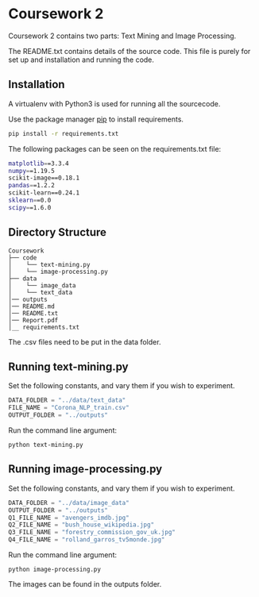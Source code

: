# Coursework 2

Coursework 2 contains two parts: Text Mining and Image Processing.

The README.txt contains details of the source code. This file is purely for set up and installation and running the code. 

## Installation

A virtualenv with Python3 is used for running all the sourcecode. 

Use the package manager [pip](https://pip.pypa.io/en/stable/) to install requirements.

```bash
pip install -r requirements.txt
```

The following packages can be seen on the requirements.txt file:
```bash
matplotlib==3.3.4
numpy==1.19.5
scikit-image==0.18.1
pandas==1.2.2
scikit-learn==0.24.1
sklearn==0.0
scipy==1.6.0
```

## Directory Structure

```
Coursework
├── code
│    └── text-mining.py
│    └── image-processing.py
├── data
│    └── image_data
│    └── text_data
│── outputs 
│── README.md
│── README.txt
│── Report.pdf
│__ requirements.txt 
```

The .csv files need to be put in the data folder. 
## Running text-mining.py

Set the following constants, and vary them if you wish to experiment. 

```python
DATA_FOLDER = "../data/text_data"
FILE_NAME = "Corona_NLP_train.csv"
OUTPUT_FOLDER = "../outputs"
```
Run the command line argument:

```
python text-mining.py
```

## Running image-processing.py

Set the following constants, and vary them if you wish to experiment. 

```python
DATA_FOLDER = "../data/image_data"
OUTPUT_FOLDER = "../outputs"
Q1_FILE_NAME = "avengers_imdb.jpg"
Q2_FILE_NAME = "bush_house_wikipedia.jpg"
Q3_FILE_NAME = "forestry_commission_gov_uk.jpg"
Q4_FILE_NAME = "rolland_garros_tv5monde.jpg"
```
Run the command line argument:

```
python image-processing.py
```

The images can be found in the outputs folder. 
